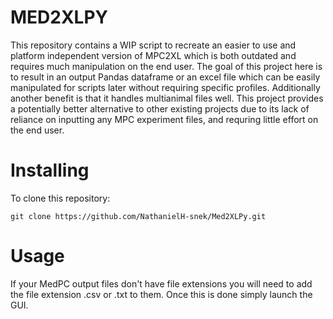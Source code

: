 # MED2XLPY
This repository contains a WIP script to recreate an easier to use and platform independent version of MPC2XL which is both outdated and requires much manipulation on the end user. The goal of this project here is to result in an output Pandas dataframe or an excel file which can be easily manipulated for scripts later without requiring specific profiles. Additionally another benefit is that it handles multianimal files well. This project provides a potentially better alternative to other existing projects due to its lack of reliance on inputting any MPC experiment files, and requring little effort on the end user. 

# Installing
To clone this repository:
```
git clone https://github.com/NathanielH-snek/Med2XLPy.git
```

# Usage
If your MedPC output files don't have file extensions you will need to add the file extension .csv or .txt to them. Once this is done simply launch the GUI.  